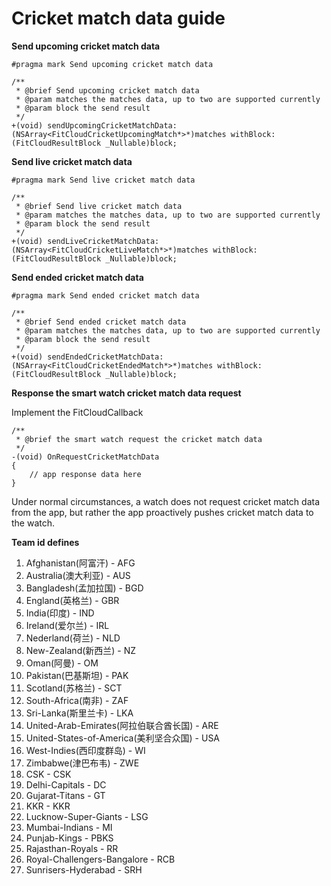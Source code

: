 # Cricket match data guide

**Send upcoming cricket match data**

```objc
#pragma mark Send upcoming cricket match data

/**
 * @brief Send upcoming cricket match data
 * @param matches the matches data, up to two are supported currently
 * @param block the send result
 */
+(void) sendUpcomingCricketMatchData:(NSArray<FitCloudCricketUpcomingMatch*>*)matches withBlock:(FitCloudResultBlock _Nullable)block;

```

**Send live cricket match data**

```objc
#pragma mark Send live cricket match data

/**
 * @brief Send live cricket match data
 * @param matches the matches data, up to two are supported currently
 * @param block the send result
 */
+(void) sendLiveCricketMatchData:(NSArray<FitCloudCricketLiveMatch*>*)matches withBlock:(FitCloudResultBlock _Nullable)block;

```

**Send ended cricket match data**

```objc
#pragma mark Send ended cricket match data

/**
 * @brief Send ended cricket match data
 * @param matches the matches data, up to two are supported currently
 * @param block the send result
 */
+(void) sendEndedCricketMatchData:(NSArray<FitCloudCricketEndedMatch*>*)matches withBlock:(FitCloudResultBlock _Nullable)block;

```

**Response the smart watch cricket match data request**

Implement the FitCloudCallback

```objc
/**
 * @brief the smart watch request the cricket match data
 */
-(void) OnRequestCricketMatchData
{
    // app response data here
}
```

Under normal circumstances, a watch does not request cricket match data from the app, but rather the app proactively pushes cricket match data to the watch.

**Team id defines**

1. Afghanistan(阿富汗) - AFG
2. Australia(澳大利亚) - AUS
3. Bangladesh(孟加拉国) - BGD
4. England(英格兰) - GBR
5. India(印度) - IND
6. Ireland(爱尔兰) - IRL
7. Nederland(荷兰) - NLD
8. New-Zealand(新西兰) - NZ
9. Oman(阿曼) - OM
10. Pakistan(巴基斯坦) - PAK
11. Scotland(苏格兰) - SCT
12. South-Africa(南非) - ZAF
13. Sri-Lanka(斯里兰卡) - LKA
14. United-Arab-Emirates(阿拉伯联合酋长国) - ARE
15. United-States-of-America(美利坚合众国) - USA
16. West-Indies(西印度群岛) - WI
17. Zimbabwe(津巴布韦) - ZWE
18. CSK - CSK
19. Delhi-Capitals - DC
20. Gujarat-Titans - GT
21. KKR - KKR
22. Lucknow-Super-Giants - LSG
23. Mumbai-Indians - MI
24. Punjab-Kings - PBKS
25. Rajasthan-Royals - RR
26. Royal-Challengers-Bangalore - RCB
27. Sunrisers-Hyderabad - SRH
